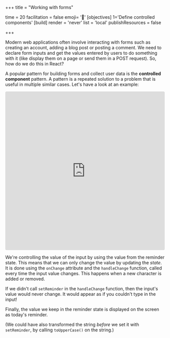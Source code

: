 +++
title = "Working with forms"

time = 20
facilitation = false
emoji= '🔢'
[objectives]
    1='Define controlled components'
[build]
  render = 'never'
  list = 'local'
  publishResources = false

+++

Modern web applications often involve interacting with forms such as creating an account, adding a blog post or posting a comment. We need to declare form inputs and get the values entered by users to do something with it (like display them on a page or send them in a POST request). So, how do we do this in React?

A popular pattern for building forms and collect user data is the **controlled component** pattern. A pattern is a repeated solution to a problem that is useful in multiple similar cases. Let's have a look at an example:

<iframe src="https://codesandbox.io/embed/4jq1yqy8kx?view=editor&module=%2Fsrc%2Fsimplereminder.js&hidenavigation=1"
     style="width:100%; height: 500px; border:0; border-radius: 4px; overflow:hidden;"
     title="Controlled Component"
     allow="accelerometer; ambient-light-sensor; camera; encrypted-media; geolocation; gyroscope; hid; microphone; midi; payment; usb; vr; xr-spatial-tracking"
     sandbox="allow-forms allow-modals allow-popups allow-presentation allow-same-origin allow-scripts"
   ></iframe>

We're controlling the value of the input by using the value from the reminder state. This means that we can only change the value by updating the _state_. It is done using the `onChange` attribute and the `handleChange` function, called every time the input value changes. This happens when a new character is added or removed.

If we didn't call `setReminder` in the `handleChange` function, then the input's value would never change. It would appear as if you couldn't type in the input!

Finally, the value we keep in the reminder state is displayed on the screen as today's reminder.

(We could have also transformed the string _before_ we set it with `setReminder`, by calling `toUpperCase()` on the string.)
